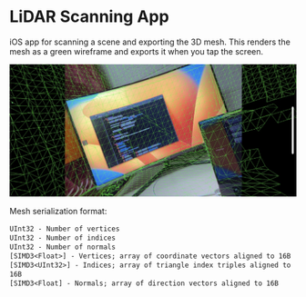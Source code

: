 # LiDAR Scanning App

iOS app for scanning a scene and exporting the 3D mesh. This renders the mesh as a green wireframe and exports it when you tap the screen.

![Screenshot of the green scene mesh overlaid on the real world](./Documentation/AppScreenshot.jpg)

Mesh serialization format:

```
UInt32 - Number of vertices
UInt32 - Number of indices
UInt32 - Number of normals
[SIMD3<Float>] - Vertices; array of coordinate vectors aligned to 16B
[SIMD3<UInt32>] - Indices; array of triangle index triples aligned to 16B
[SIMD3<Float] - Normals; array of direction vectors aligned to 16B
```
